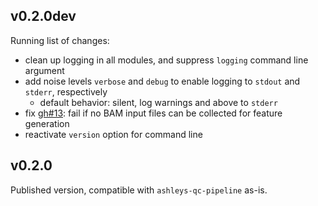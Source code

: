 ## v0.2.0dev

Running list of changes:

- clean up logging in all modules, and suppress `logging` command line argument
- add noise levels `verbose` and `debug` to enable logging to `stdout` and `stderr`, respectively
   - default behavior: silent, log warnings and above to `stderr`
- fix [gh#13](https://github.com/friendsofstrandseq/ashleys-qc/issues/13#issue-876048473): fail if no BAM input files can be collected for feature generation
- reactivate `version` option for command line

## v0.2.0

Published version, compatible with `ashleys-qc-pipeline` as-is.